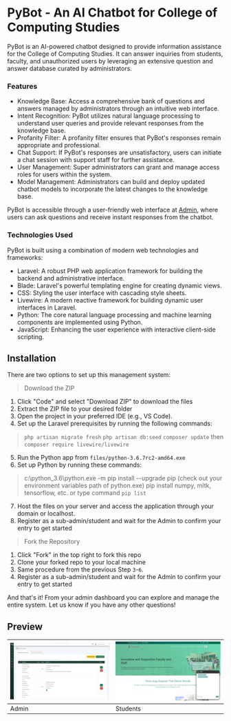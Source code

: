 # PyBot - An AI Chatbot for College of Computing Studies

PyBot is an AI-powered chatbot designed to provide information assistance for the College of Computing Studies. It can answer inquiries from students, faculty, and unauthorized users by leveraging an extensive question and answer database curated by administrators.

### Features
  - Knowledge Base: Access a comprehensive bank of questions and answers managed by administrators through an intuitive web interface.
  - Intent Recognition: PyBot utilizes natural language processing to understand user queries and provide relevant responses from the knowledge base.
  - Profanity Filter: A profanity filter ensures that PyBot's responses remain appropriate and professional.
  - Chat Support: If PyBot's responses are unsatisfactory, users can initiate a chat session with support staff for further assistance.
  - User Management: Super administrators can grant and manage access roles for users within the system.
  - Model Management: Administrators can build and deploy updated chatbot models to incorporate the latest changes to the knowledge base.

PyBot is accessible through a user-friendly web interface at [Admin](http://www.pybot.online/), where users can ask questions and receive instant responses from the chatbot.

### Technologies Used
 
 PyBot is built using a combination of modern web technologies and frameworks:

   - Laravel: A robust PHP web application framework for building the backend and administrative interface.
   - Blade: Laravel's powerful templating engine for creating dynamic views.
   - CSS: Styling the user interface with cascading style sheets.
   - Livewire: A modern reactive framework for building dynamic user interfaces in Laravel.
   - Python: The core natural language processing and machine learning components are implemented using Python.
   - JavaScript: Enhancing the user experience with interactive client-side scripting.

## Installation

There are two options to set up this management system:

 > Download the ZIP

1. Click "Code" and select "Download ZIP" to download the files
2. Extract the ZIP file to your desired folder
3. Open the project in your preferred IDE (e.g., VS Code).
4. Set up the Laravel prerequisites by running the following commands:  
> `php artisan migrate fresh` 
> `php artisan db:seed`
> `composer update` then `composer require livewire/livewire`
5. Run the Python app from `files/python-3.6.7rc2-amd64.exe`
6. Set up Python by running these commands:
> c:\python_3.6\python.exe -m pip install --upgrade pip   (check out your environment variables path of python.exe) 
> pip install numpy, mltk, tensorflow, etc. or
> type command `pip list`
7. Host the files on your server and access the application through your domain or localhost.
8. Register as a sub-admin/student and wait for the Admin to confirm your entry to get started  

 > Fork the Repository 

1. Click "Fork" in the top right to fork this repo
2. Clone your forked repo to your local machine
3. Same procedure from the previous Step `3`-`6`.
4. Register as a sub-admin/student and wait for the Admin to confirm your entry to get started  

And that's it! From your admin dashboard you can explore and manage the entire system. Let us know if you have any other questions!

## Preview 
| ![Admin](Screenshot%202024-03-06%20232843.png "Admin") | ![Students](Screenshot%202024-03-06%20233336.png "Student") |
| --- | --- |
| Admin | Students |
